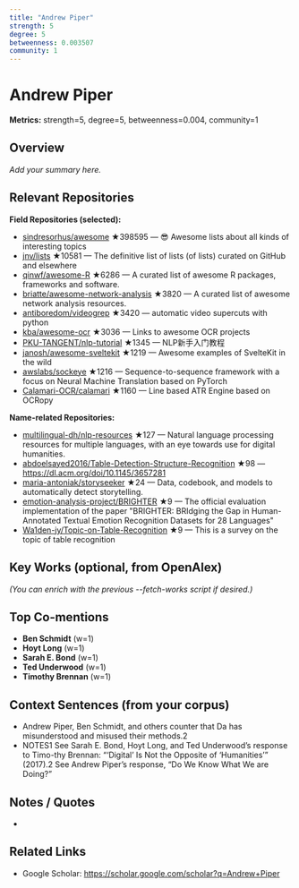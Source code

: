 ```yaml
---
title: "Andrew Piper"
strength: 5
degree: 5
betweenness: 0.003507
community: 1
---
```


# Andrew Piper

**Metrics:** strength=5, degree=5, betweenness=0.004, community=1

## Overview
_Add your summary here._

## Relevant Repositories
**Field Repositories (selected):**
- [sindresorhus/awesome](https://github.com/sindresorhus/awesome) ★398595 — 😎 Awesome lists about all kinds of interesting topics
- [jnv/lists](https://github.com/jnv/lists) ★10581 — The definitive list of lists (of lists) curated on GitHub and elsewhere
- [qinwf/awesome-R](https://github.com/qinwf/awesome-R) ★6286 — A curated list of awesome R packages, frameworks and software.
- [briatte/awesome-network-analysis](https://github.com/briatte/awesome-network-analysis) ★3820 — A curated list of awesome network analysis resources.
- [antiboredom/videogrep](https://github.com/antiboredom/videogrep) ★3420 — automatic video supercuts with python
- [kba/awesome-ocr](https://github.com/kba/awesome-ocr) ★3036 — Links to awesome OCR projects
- [PKU-TANGENT/nlp-tutorial](https://github.com/PKU-TANGENT/nlp-tutorial) ★1345 — NLP新手入门教程
- [janosh/awesome-sveltekit](https://github.com/janosh/awesome-sveltekit) ★1219 — Awesome examples of SvelteKit in the wild
- [awslabs/sockeye](https://github.com/awslabs/sockeye) ★1216 — Sequence-to-sequence framework with a focus on Neural Machine Translation based on PyTorch
- [Calamari-OCR/calamari](https://github.com/Calamari-OCR/calamari) ★1160 — Line based ATR Engine based on OCRopy

**Name-related Repositories:**
- [multilingual-dh/nlp-resources](https://github.com/multilingual-dh/nlp-resources) ★127 — Natural language processing resources for multiple languages, with an eye towards use for digital humanities.
- [abdoelsayed2016/Table-Detection-Structure-Recognition](https://github.com/abdoelsayed2016/Table-Detection-Structure-Recognition) ★98 — https://dl.acm.org/doi/10.1145/3657281
- [maria-antoniak/storyseeker](https://github.com/maria-antoniak/storyseeker) ★24 — Data, codebook, and models to automatically detect storytelling.
- [emotion-analysis-project/BRIGHTER](https://github.com/emotion-analysis-project/BRIGHTER) ★9 — The official evaluation implementation of the paper "BRIGHTER: BRIdging the Gap in Human-Annotated Textual Emotion Recognition Datasets for 28 Languages"
- [Wa1den-jy/Topic-on-Table-Recognition](https://github.com/Wa1den-jy/Topic-on-Table-Recognition) ★9 — This is a survey on the topic of table recognition


## Key Works (optional, from OpenAlex)
_(You can enrich with the previous --fetch-works script if desired.)_

## Top Co-mentions
- **Ben Schmidt** (w=1)
- **Hoyt Long** (w=1)
- **Sarah E. Bond** (w=1)
- **Ted Underwood** (w=1)
- **Timothy Brennan** (w=1)

## Context Sentences (from your corpus)
- Andrew Piper, Ben Schmidt, and others counter that Da has misunderstood and misused their methods.2
- NOTES1 See Sarah E. Bond, Hoyt Long, and Ted Underwood’s response to Timo-thy Brennan: “‘Digital’ Is
Not the Opposite of ‘Humanities’” (2017).2 See Andrew Piper’s response, “Do We Know What We are
Doing?”

## Notes / Quotes
- 

## Related Links
- Google Scholar: https://scholar.google.com/scholar?q=Andrew+Piper
